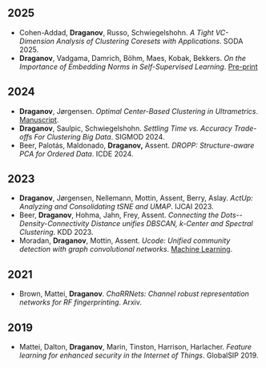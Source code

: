 ## 2025

- Cohen-Addad, **Draganov**, Russo, Schwiegelshohn. *A Tight VC-Dimension Analysis of Clustering Coresets with Applications*. SODA 2025.
- **Draganov**, Vadgama, Damrich, Böhm, Maes, Kobak, Bekkers. *On the Importance of Embedding Norms in Self-Supervised Learning*.
  [Pre-print](https://arxiv.org/pdf/2502.09252)

## 2024

- **Draganov**, Jørgensen. *Optimal Center-Based Clustering in Ultrametrics*.
  [Manuscript](https://github.com/Andrew-Draganov/andrew-draganov.github.io/blob/main/manuscripts/ultrametric_clustering.pdf).
- **Draganov**, Saulpic, Schwiegelshohn. *Settling Time vs. Accuracy Trade-offs For Clustering Big Data*. SIGMOD 2024.
- Beer, Palotás, Maldonado, **Draganov,** Assent. *DROPP: Structure-aware PCA for Ordered Data*. ICDE 2024.


## 2023

- **Draganov**, Jørgensen, Nellemann, Mottin, Assent, Berry, Aslay. *ActUp: Analyzing and Consolidating tSNE and UMAP*. IJCAI 2023.
- Beer, **Draganov**, Hohma, Jahn, Frey, Assent. *Connecting the Dots--Density-Connectivity Distance unifies DBSCAN, k-Center and Spectral Clustering*. KDD 2023.
- Moradan, **Draganov**, Mottin, Assent. *Ucode: Unified community detection with graph convolutional networks*. [Machine Learning](https://link.springer.com/journal/10994).

## 2021

- Brown, Mattei, **Draganov**. *ChaRRNets: Channel robust representation networks for RF fingerprinting*. Arxiv.

## 2019

- Mattei, Dalton, **Draganov**, Marin, Tinston, Harrison, Harlacher. *Feature learning for enhanced security in the Internet of Things*. GlobalSIP 2019.
